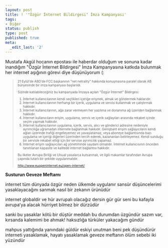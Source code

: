 ```yaml
---
layout: post
title: ! '"Özgür İnternet Bildirgesi" İmza Kampanyası'
tags:
- Diğer
status: publish
type: post
published: true
meta:
  _edit_last: '2'
---
```

Mustafa Akgül hocanın epostası ile haberdar olduğum ve sonuna kadar inandığım "Özgür İnternet Bildirgesi" İmza Kampanyasına katkıda bulunmak her internet aşığının görevi diye düşünüyorum (:
<blockquote><span style="font-size: x-small;">21 Eylül'de ABD'de FCC başkanının "net netrality" hakkında konuşmasına paralel olarak AB bünyesinde bir imza kampanyası başlarıldı.

Sizinde katılabileceğiniz bu kampanyada İmzaya açılan "Özgür İnternet" Bildirgesi:

1. İnternet kullanıcılarının kendi seçtikleri içeriğe erişmek, almak ve göndermek haklarıdır.
2. İnternet kullanıcılarının herhangi bir içerik, uygulama ve servisi kullanmak ve çalıştırmak hakkıdır.
3. İnternet kullanıcılarının, ağa zarar vermeyen her yazılıma ve donanıma ağ üzeriden bağlanmak hakkıdır.
4. İnternet kullanıcıların erişim, uygulama, servis ve içerik sağlayıları arasında rekabet içinde seçim yapmak hakkıdır.
5. İnternet kullanıcılarının uygulama, içerik, servis, alıcı ve gönderici adresine nedeniyle ayrımcılığa uğramadan internete bağlanmak hakkıdır. Genişbant erişim sağlayıcıların kendi ağları üzerinde trafiği engelleyemez ve yavaşlatamaz, veya aboneye bağlantısında bazı uygulama ve içeriği diğerleri üzerinden tercih ederek, kazananları belirleyemez. Kendi sunduğu bir servisle rekabet ettiği için bir servise ayrımcılık yapamaz.
6. İnternet erişim sağlayıcıları ağ yönetiminde saydam olmalıdır. İnternet kullanıcısının önceden tanımlanan kapasite ve kalitede internet bağlantısı hakkıdır.

Bu ilkeler Avrupa Birliği ve Ulsual yasalarca kutsanmalı, ve ilgili makamlar tarafından Avrupa çapında tutarlı bir şekilde uygulanmalıdır.

<a href="http://mail.sahibinden.com/exchweb/bin/redir.asp?URL=http://www.euopeninternet.eu/open-internet/" target="_blank">http://www.euopeninternet.eu/open-internet/</a></span>

<em>
</em></blockquote>
<strong>Susturun Geveze Meftamı
</strong>

internet tüm dünyada özgür
neden ülkemde uygulanır sansür
düşüncelerimi yasaklayacağını sanmak
nasıl bir zekanın ürünüdür

internet globaldir ve hür
avrupalı olacağız dersin gür gür
seni bu kafayla avrupa’ya alacak
hürriyet bilmez bir dürzüdür

sanki bu yasaklar kötü bir düştür
meddah bu durumdan üzgündür
sazım var, kırsanda kalemimi be ahmak!
haksızlığa türküler yakacağım gündür

mahpus yattığında yanındaki güldür
eskiyi unutman beni pek düşündürür
interneti yasaklamak, hayatı yasaklamak
geveze meftanın ölüm sebebi iki yüzündür

<span style="font-size: x-small;">
</span>
